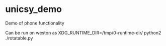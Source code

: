 # unicsy_demo
Demo of phone functionality

Can be run on weston as XDG_RUNTIME_DIR=/tmp/0-runtime-dir/ python2 ./rotatable.py
